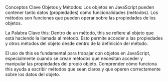 Conceptos Clave
Objetos y Métodos: Los objetos en JavaScript pueden contener tanto datos (propiedades) como funcionalidades (métodos). Los métodos son funciones que pueden operar sobre las propiedades de los objetos.

La Palabra Clave this: Dentro de un método, this se refiere al objeto que está haciendo la llamada al método. Esto permite acceder a las propiedades y otros métodos del objeto desde dentro de la definición del método.

El uso de this es fundamental para trabajar con objetos en JavaScript, especialmente cuando se crean métodos que necesitan acceder y manipular las propiedades del propio objeto. Comprender cómo funciona this ayuda a escribir métodos que sean claros y que operen correctamente sobre los datos del objeto.
